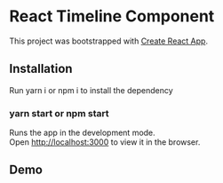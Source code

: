 # React Timeline Component

This project was bootstrapped with [Create React App](https://github.com/facebook/create-react-app).

## Installation

Run yarn i or npm i to install the dependency

### yarn start or npm start

Runs the app in the development mode.\
Open [http://localhost:3000](http://localhost:3000) to view it in the browser.


## Demo


